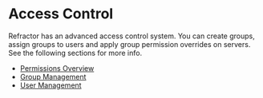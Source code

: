 # Access Control

Refractor has an advanced access control system. You can create groups, assign groups to users and apply group permission overrides on servers. See the following sections for more info.

-   [Permissions Overview](/access-control/permissions?id=permissions-overview)
-   [Group Management](/access-control/groups?id=group-management)
-   [User Management](/access-control/users?id=user-management)
